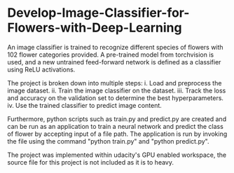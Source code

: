 # Develop-Image-Classifier-for-Flowers-with-Deep-Learning

An image classifier is trained to recognize different species of flowers with 102 flower categories provided.
A pre-trained model from torchvision is used, and a new untrained feed-forward network is defined as a classifier
using ReLU activations.


The project is broken down into multiple steps:
  i. Load and preprocess the image dataset.
  ii. Train the image classifier on the dataset.
  iii. Track the loss and accuracy on the validation set to determine the best hyperparameters.
  iv. Use the trained classifier to predict image content.

Furthermore, python scripts such as train.py and predict.py are created and can be run as an application
to train a neural network and predict the class of flower by accepting input of a file path. The application is run
by invoking the file using the command "python train.py" and "python predict.py".

The project was implemented within udacity's GPU enabled workspace, the source file for this project is not included
as it is to heavy.


